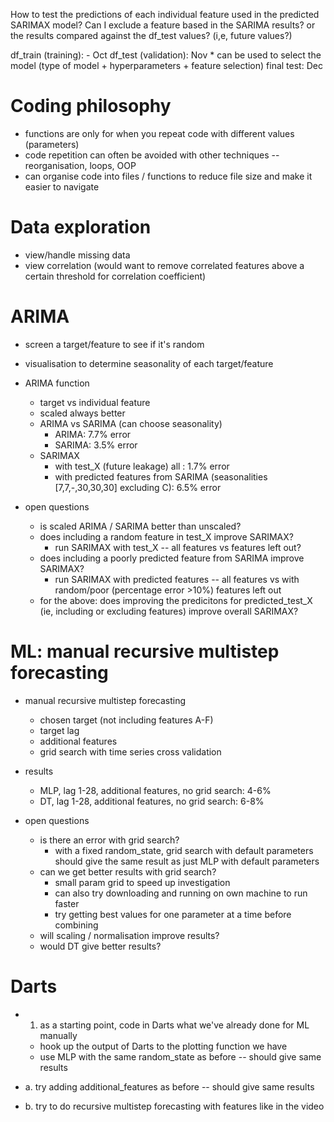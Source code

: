 How to test the predictions of each individual feature used in the predicted SARIMAX model?
Can I exclude a feature based in the SARIMA results? or the results compared against the df_test values? (i,e, future values?)

df_train (training): - Oct
df_test (validation): Nov
    * can be used to select the model (type of model + hyperparameters + feature selection)
final test: Dec

# Coding philosophy
* functions are only for when you repeat code with different values (parameters)
* code repetition can often be avoided with other techniques -- reorganisation, loops, OOP
* can organise code into files / functions to reduce file size and make it easier to navigate

# Data exploration

* view/handle missing data
* view correlation (would want to remove correlated features above a certain threshold for correlation coefficient)

# ARIMA

* screen a target/feature to see if it's random
* visualisation to determine seasonality of each target/feature
* ARIMA function
    * target vs individual feature
    * scaled always better
    * ARIMA vs SARIMA (can choose seasonality)
        * ARIMA: 7.7% error
        * SARIMA: 3.5% error
    * SARIMAX
        * with test_X (future leakage) all : 1.7% error
        * with predicted features from SARIMA (seasonalities [7,7,-,30,30,30] excluding C): 6.5% error

* open questions
    * is scaled ARIMA / SARIMA better than unscaled?
    * does including a random feature in test_X improve SARIMAX?
        * run SARIMAX with test_X -- all features vs features left out?
    * does including a poorly predicted feature from SARIMA improve SARIMAX?
        * run SARIMAX with predicted features -- all features vs with random/poor (percentage error >10%) features left out
    * for the above: does improving the predicitons for predicted_test_X (ie, including or excluding features) improve overall SARIMAX?

# ML: manual recursive multistep forecasting

* manual recursive multistep forecasting
    * chosen target (not including features A-F)
    * target lag 
    * additional features
    * grid search with time series cross validation

* results
    * MLP, lag 1-28, additional features, no grid search: 4-6%
    * DT, lag 1-28, additional features, no grid search: 6-8%

* open questions
    * is there an error with grid search?
        * with a fixed random_state, grid search with default parameters should give the same result as just MLP with default parameters
    * can we get better results with grid search?
        * small param grid to speed up investigation
        * can also try downloading and running on own machine to run faster
        * try getting best values for one parameter at a time before combining        
    * will scaling / normalisation improve results?
    * would DT give better results?


# Darts
* 1. as a starting point, code in Darts what we've already done for ML manually
    * hook up the output of Darts to the plotting function we have
    * use MLP with the same random_state as before -- should give same results

* a. try adding additional_features as before -- should give same results
* b. try to do recursive multistep forecasting with features like in the video